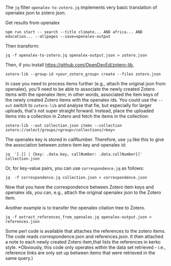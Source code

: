 The `jq` filter `openalex-to-zotero.jq` implements very basic translation of openalex json to zotero json.

Get results from openalex
```
npm run start -- search --title climate... AND africa... AND education... --allpages --save=openalex-output
```
Then transform:
```
jq -f openalex-to-zotero.jq openalex-output.json > zotero.json
```
Then, if you install https://github.com/OpenDevEd/zotero-lib,
```
zotero-lib --group-id <your_zotero_group> create --files zotero.json
```
In case you need to process items further (e.g., attach the original json from openalex), you'll need to be able to associate the newly created Zotero items with the openalex item; in other words, associated the item keys of the newly created Zotero items with the openalex ids. You could use the `--out` switch to `zotero-lib` and analyse that fie, but especially for larger uploads, that's not super straight forward. Instead, place the uploaded items into a collection in Zotero and fetch the items in the collection:
```
zotero-lib --out collection.json items --collection zotero://select/groups/<group>/collections/<key>
```
The openalex key is stored in callNumber. Therefore, use `jq` like this to give the association between zotero item key and openalex id:
```
jq  '[.[] | {key: .data.key, callNumber: .data.callNumber}]' collection.json 
```
Or, for key-value pairs, you can use `correspondence.jq` as follows:
```
jq  -f correspondence.jq collection.json > correspondence.json
```
Now that you have the correspondence between Zotero item keys and openalex ids, you can, e.g., attach the original openalex json to the Zotero item.

Another example is to transfer the openalex citation tree to Zotero.
```
jq -f extract_references_from_openalex.jq openalex-output.json > references.json
```
Some perl code is available that attaches the references to the zotero items. The code reads correspondence.json and references.json. It then attached a note to each newly created Zotero item,that lists the references in kerko style. *Obviously, this code only operates within the data set retrieved - i.e., reference links are only set up between items that were retrieved in the same query.)
